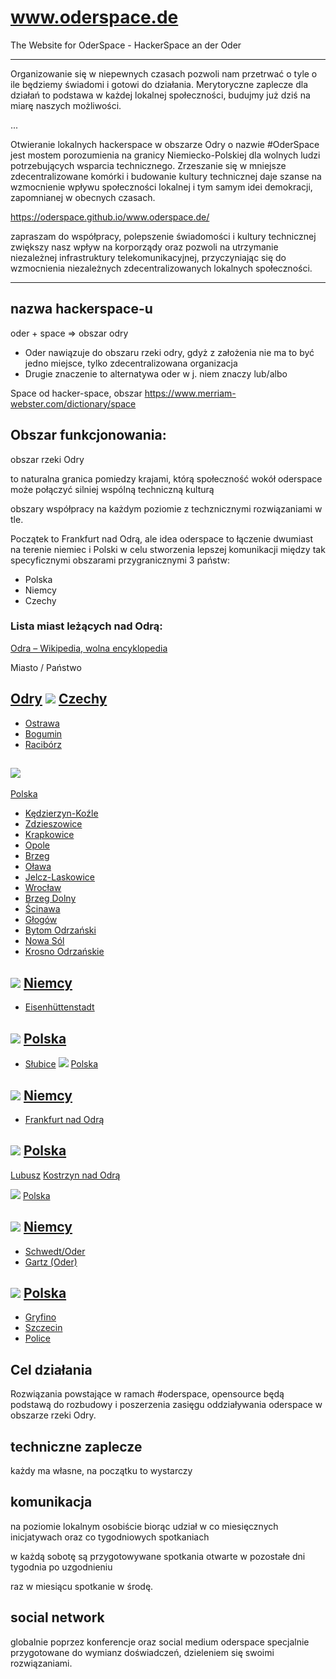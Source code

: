 # www.oderspace.de
The Website for OderSpace - HackerSpace an der Oder

---
Organizowanie się w niepewnych czasach pozwoli nam przetrwać o tyle o ile będziemy świadomi i gotowi do działania.
Merytoryczne zaplecze dla działań to podstawa w każdej lokalnej społeczności, budujmy już dziś na miarę naszych możliwości.

...

Otwieranie lokalnych hackerspace w obszarze Odry o nazwie #OderSpace jest mostem porozumienia na granicy Niemiecko-Polskiej dla wolnych ludzi potrzebujących wsparcia technicznego.
Zrzeszanie się w mniejsze zdecentralizowane komórki i budowanie kultury technicznej daje szanse na wzmocnienie wpływu społeczności lokalnej i tym samym idei demokracji, zapomnianej w obecnych czasach.

https://oderspace.github.io/www.oderspace.de/

zapraszam do współpracy, polepszenie świadomości i  kultury technicznej zwiększy nasz wpływ na korporządy oraz pozwoli na utrzymanie niezależnej infrastruktury telekomunikacyjnej, przyczyniając się do wzmocnienia niezależnych zdecentralizowanych lokalnych społeczności.

---

## nazwa hackerspace-u

oder + space => obszar odry

+ Oder nawiązuje do obszaru rzeki odry, gdyż z założenia nie ma to być jedno miejsce, tylko zdecentralizowana organizacja
+ Drugie znaczenie to alternatywa oder w j. niem znaczy lub/albo 

Space od hacker-space, obszar
https://www.merriam-webster.com/dictionary/space



## Obszar funkcjonowania: 

obszar rzeki Odry 

to naturalna granica pomiedzy krajami, którą społeczność wokół oderspace może połączyć silniej wspólną techniczną kulturą

obszary współpracy na każdym poziomie z techznicznymi rozwiązaniami w tle.

Początek to Frankfurt nad Odrą, ale idea oderspace to łączenie dwumiast na terenie niemiec i Polski w celu stworzenia lepszej komunikacji między tak specyficznymi obszarami przygranicznymi 3 państw:
+ Polska
+ Niemcy
+ Czechy


### Lista miast leżących nad Odrą:
[Odra – Wikipedia, wolna encyklopedia](https://pl.wikipedia.org/wiki/Odra)

Miasto / Państwo 

## [Odry](https://pl.wikipedia.org/wiki/Odry_(Czechy) "Odry (Czechy)") ![](https://upload.wikimedia.org/wikipedia/commons/thumb/c/cb/Flag_of_the_Czech_Republic.svg/22px-Flag_of_the_Czech_Republic.svg.png) [Czechy](https://pl.wikipedia.org/wiki/Czechy "Czechy") 
+ [Ostrawa](https://pl.wikipedia.org/wiki/Ostrawa "Ostrawa") 
+ [Bogumin](https://pl.wikipedia.org/wiki/Bogumin "Bogumin") 
+ [Racibórz](https://pl.wikipedia.org/wiki/Racib%C3%B3rz "Racibórz")


## ![](https://upload.wikimedia.org/wikipedia/commons/thumb/1/12/Flag_of_Poland.svg/22px-Flag_of_Poland.svg.png) 
[Polska](https://pl.wikipedia.org/wiki/Polska "Polska")

+ [Kędzierzyn-Koźle](https://pl.wikipedia.org/wiki/K%C4%99dzierzyn-Ko%C5%BAle "Kędzierzyn-Koźle") 
+ [Zdzieszowice](https://pl.wikipedia.org/wiki/Zdzieszowice "Zdzieszowice") 
+ [Krapkowice](https://pl.wikipedia.org/wiki/Krapkowice "Krapkowice") 
+ [Opole](https://pl.wikipedia.org/wiki/Opole "Opole") 
+ [Brzeg](https://pl.wikipedia.org/wiki/Brzeg_(miasto) "Brzeg (miasto)")
+ [Oława](https://pl.wikipedia.org/wiki/O%C5%82awa "Oława") 
+ [Jelcz-Laskowice](https://pl.wikipedia.org/wiki/Jelcz-Laskowice "Jelcz-Laskowice") 
+ [Wrocław](https://pl.wikipedia.org/wiki/Wroc%C5%82aw "Wrocław")
+ [Brzeg Dolny](https://pl.wikipedia.org/wiki/Brzeg_Dolny "Brzeg Dolny") 
+ [Ścinawa](https://pl.wikipedia.org/wiki/%C5%9Acinawa "Ścinawa") 
+ [Głogów](https://pl.wikipedia.org/wiki/G%C5%82og%C3%B3w "Głogów") 
+ [Bytom Odrzański](https://pl.wikipedia.org/wiki/Bytom_Odrza%C5%84ski "Bytom Odrzański") 
+ [Nowa Sól](https://pl.wikipedia.org/wiki/Nowa_S%C3%B3l "Nowa Sól")
+ [Krosno Odrzańskie](https://pl.wikipedia.org/wiki/Krosno_Odrza%C5%84skie "Krosno Odrzańskie") 

## ![](https://upload.wikimedia.org/wikipedia/commons/thumb/b/ba/Flag_of_Germany.svg/22px-Flag_of_Germany.svg.png) [Niemcy](https://pl.wikipedia.org/wiki/Niemcy "Niemcy") 
+ [Eisenhüttenstadt](https://pl.wikipedia.org/wiki/Eisenh%C3%BCttenstadt "Eisenhüttenstadt") 


## ![](https://upload.wikimedia.org/wikipedia/commons/thumb/1/12/Flag_of_Poland.svg/22px-Flag_of_Poland.svg.png) [Polska](https://pl.wikipedia.org/wiki/Polska "Polska") 
+ [Słubice](https://pl.wikipedia.org/wiki/S%C5%82ubice "Słubice") ![](https://upload.wikimedia.org/wikipedia/commons/thumb/1/12/Flag_of_Poland.svg/22px-Flag_of_Poland.svg.png) [Polska](https://pl.wikipedia.org/wiki/Polska "Polska") 


## ![](https://upload.wikimedia.org/wikipedia/commons/thumb/b/ba/Flag_of_Germany.svg/22px-Flag_of_Germany.svg.png) [Niemcy](https://pl.wikipedia.org/wiki/Niemcy "Niemcy") 
+ [Frankfurt nad Odrą](https://pl.wikipedia.org/wiki/Frankfurt_nad_Odr%C4%85 "Frankfurt nad Odrą") 

## ![](https://upload.wikimedia.org/wikipedia/commons/thumb/1/12/Flag_of_Poland.svg/22px-Flag_of_Poland.svg.png) [Polska](https://pl.wikipedia.org/wiki/Polska "Polska") 
[Lubusz](https://pl.wikipedia.org/wiki/Lubusz "Lubusz")
[Kostrzyn nad Odrą](https://pl.wikipedia.org/wiki/Kostrzyn_nad_Odr%C4%85 "Kostrzyn nad Odrą") 

![](https://upload.wikimedia.org/wikipedia/commons/thumb/1/12/Flag_of_Poland.svg/22px-Flag_of_Poland.svg.png) 
[Polska](https://pl.wikipedia.org/wiki/Polska "Polska") 

## ![](https://upload.wikimedia.org/wikipedia/commons/thumb/b/ba/Flag_of_Germany.svg/22px-Flag_of_Germany.svg.png) [Niemcy](https://pl.wikipedia.org/wiki/Niemcy "Niemcy") 
+ [Schwedt/Oder](https://pl.wikipedia.org/wiki/Schwedt/Oder "Schwedt/Oder") 
+ [Gartz (Oder)](https://pl.wikipedia.org/wiki/Gartz_(Oder) "Gartz (Oder)") 

## ![](https://upload.wikimedia.org/wikipedia/commons/thumb/1/12/Flag_of_Poland.svg/22px-Flag_of_Poland.svg.png) [Polska](https://pl.wikipedia.org/wiki/Polska "Polska") 
+ [Gryfino](https://pl.wikipedia.org/wiki/Gryfino "Gryfino") 
+ [Szczecin](https://pl.wikipedia.org/wiki/Szczecin "Szczecin") 
+ [Police](https://pl.wikipedia.org/wiki/Police "Police")


## Cel działania

Rozwiązania powstające w ramach #oderspace, opensource będą podstawą do rozbudowy i poszerzenia zasięgu oddziaływania oderspace w obszarze rzeki Odry.

## techniczne zaplecze

każdy ma własne, na początku to wystarczy


## komunikacja

na poziomie lokalnym osobiście biorąc udział w co miesięcznych inicjatywach
oraz co tygodniowych spotkaniach

w każdą sobotę są przygotowywane spotkania otwarte
w pozostałe dni tygodnia po uzgodnieniu

raz w miesiącu spotkanie w środę.


## social network

globalnie poprzez konferencje oraz social medium oderspace
specjalnie przygotowane do wymianz doświadczeń, dzieleniem się swoimi rozwiązaniami.
